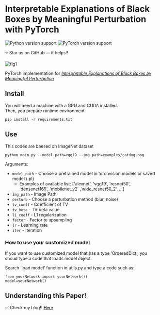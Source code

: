 # Interpretable Explanations of Black Boxes by Meaningful Perturbation with PyTorch


![Python version support](https://img.shields.io/badge/python-3.6-blue.svg)
![PyTorch version support](https://img.shields.io/badge/PyTorch-1.7.0-red.svg)

:star: Star us on GitHub — it helps!!

![fig1](./assets/fig1.png)

PyTorch implementation for *[Interpretable Explanations of Black Boxes by Meaningful Perturbation](https://arxiv.org/abs/1704.03296)*

## Install

You will need a machine with a GPU and CUDA installed.  
Then, you prepare runtime environment:

   ```shell
   pip install -r requirements.txt
   ```

## Use

This codes are baesed on ImageNet dataset

```shell
python main.py --model_path=vgg19 --img_path=examples/catdog.png
```

Arguments:

- `model_path` - Choose a pretrained model in torchvision.models or saved model (.pt)
	- Examples of available list: ['alexnet', 'vgg19', 'resnet50', 'densenet169', 'mobilenet_v2' ,'wide_resnet50_2', ...]
- `img_path` - Image Path
- `perturb` - Choose a perturbation method (blur, noise)
- `tv_coeff` - Coefficient of TV
- `tv_beta` - TV beta value
- `l1_coeff` - L1 regularization
- `factor` - Factor to upsampling
- `lr` - Learning rate
- `iter` - Iteration

### How to use your customized model

If you want to use customized model that has a type 'OrderedDict', you shoud type a code that loads model object.

Search 'load model' function in utils.py and type a code such as:

```shell
from yourNetwork import yourNetwork())
model=yourNetwork()
```

## Understanding this Paper!

:white_check_mark: Check my blog!!
[Here](https://da2so.github.io/2020-08-11-Meaningful_Perturbation/)